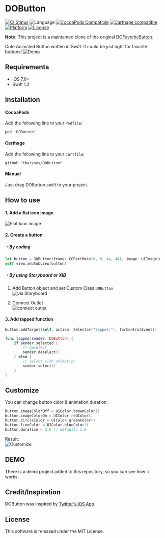 # DOButton
[![CI Status](https://travis-ci.org/tbaranes/DOButton.svg)](https://travis-ci.org/tbaranes/DOButton)
![Language](https://img.shields.io/badge/language-Swift%203.0-orange.svg)
[![CocoaPods Compatible](https://img.shields.io/cocoapods/v/DOButton.svg)](https://img.shields.io/cocoapods/v/DOButton.svg)
[![Carthage compatible](https://img.shields.io/badge/Carthage-compatible-4BC51D.svg?style=flat)](https://github.com/Carthage/Carthage)
[![Platform](https://img.shields.io/cocoapods/p/DOButton.svg?style=flat)](http://cocoadocs.org/docsets/DOButton)
[![License](https://img.shields.io/cocoapods/l/DOButton.svg?style=flat)](http://cocoapods.org/pods/DOButton)

**Note:** This project is a maintained clone of the original [DOFavoriteButton](https://github.com/okmr-d/DOFavoriteButton).

Cute Animated Button written in Swift.
It could be just right for favorite buttons!
![Demo](Assets/demo.gif)

## Requirements
* iOS 7.0+
* Swift 1.2

## Installation

#### CocoaPods
Add the following line to your `Podfile`:
```
pod 'DOButton'
```
#### Carthage
Add the following line to your `Cartfile`:
```
github "tbaranes/DOButton"
```

#### Manual
Just drag DOButton.swift to your project.

## How to use
#### 1. Add a flat icon image
![Flat Icon Image](Assets/flatIconImage.png)

#### 2. Create a button
##### ・By coding
```swift
let button = DOButton(frame: CGRectMake(0, 0, 44, 44), image: UIImage(named: "star.png"))
self.view.addSubview(button)
```

##### ・By using Storyboard or XIB
1. Add Button object and set Custom Class `DOButton`  
![via Storyboard](Assets/storyboard.png)

2. Connect Outlet  
![connect outlet](Assets/connect.png)

#### 3. Add tapped function
```swift
button.addTarget(self, action: Selector("tapped:"), forControlEvents: .TouchUpInside)
```
```swift
func tapped(sender: DOButton) {
    if sender.selected {
        // deselect
        sender.deselect()
    } else {
        // select with animation
        sender.select()
    }
}
```

## Customize
You can change button color & animation duration:
```swift
button.imageColorOff = UIColor.brownColor()
button.imageColorOn = UIColor.redColor()
button.circleColor = UIColor.greenColor()
button.lineColor = UIColor.blueColor()
button.duration = 3.0 // default: 1.0
```
Result:  
![Customize](Assets/changeColor.gif)

## DEMO
There is a demo project added to this repository, so you can see how it works.

## Credit/Inspiration
DOButton was inspired by [Twitter's iOS App](https://itunes.apple.com/us/app/twitter/id333903271).

## License
This software is released under the MIT License.
